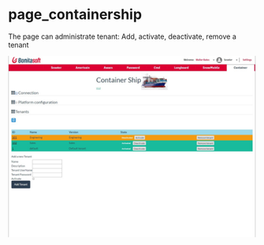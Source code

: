 # page_containership
The page can administrate tenant:
Add, activate, deactivate, remove a tenant

<img src="screenshoot_containership.jpg"/>